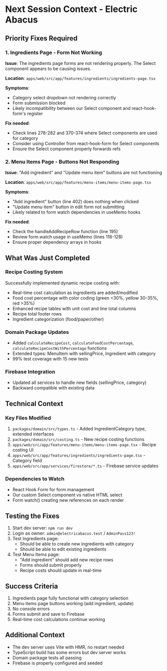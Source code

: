 # Next Session Context - Electric Abacus

## Priority Fixes Required

### 1. Ingredients Page - Form Not Working
**Issue**: The ingredients page forms are not rendering properly. The Select component appears to be causing issues.

**Location**: `apps/web/src/app/features/ingredients/ingredients-page.tsx`

**Symptoms**:
- Category select dropdown not rendering correctly
- Form submission blocked
- Likely incompatibility between our Select component and react-hook-form's register

**Fix needed**:
- Check lines 278-282 and 370-374 where Select components are used for category
- Consider using Controller from react-hook-form for Select components
- Ensure the Select component properly forwards refs

### 2. Menu Items Page - Buttons Not Responding
**Issue**: "Add ingredient" and "Update menu item" buttons are not functioning

**Location**: `apps/web/src/app/features/menu-items/menu-items-page.tsx`

**Symptoms**:
- "Add ingredient" button (line 402) does nothing when clicked
- "Update menu item" button in edit form not submitting
- Likely related to form watch dependencies in useMemo hooks

**Fix needed**:
- Check the handleAddRecipeRow function (line 195)
- Review form.watch usage in useMemo (lines 118-128)
- Ensure proper dependency arrays in hooks

## What Was Just Completed

### Recipe Costing System
Successfully implemented dynamic recipe costing with:
- Real-time cost calculation as ingredients are added/modified
- Food cost percentage with color coding (green <30%, yellow 30-35%, red >35%)
- Enhanced recipe tables with unit cost and line total columns
- Recipe total footer rows
- Ingredient categorization (food/paper/other)

### Domain Package Updates
- Added `calculateRecipeCost`, `calculateFoodCostPercentage`, `calculateRecipeCostWithPercentage` functions
- Extended types: MenuItem with sellingPrice, Ingredient with category
- 99% test coverage with 15 new tests

### Firebase Integration
- Updated all services to handle new fields (sellingPrice, category)
- Backward compatible with existing data

## Technical Context

### Key Files Modified
1. `packages/domain/src/types.ts` - Added IngredientCategory type, extended interfaces
2. `packages/domain/src/costing.ts` - New recipe costing functions
3. `apps/web/src/app/features/menu-items/menu-items-page.tsx` - Recipe costing UI
4. `apps/web/src/app/features/ingredients/ingredients-page.tsx` - Category field
5. `apps/web/src/app/services/firestore/*.ts` - Firebase service updates

### Dependencies to Watch
- React Hook Form for form management
- Our custom Select component vs native HTML select
- Form watch() creating new references on each render

## Testing the Fixes

1. Start dev server: `npm run dev`
2. Login as owner: `admin@electricabacus.test` / `AdminPass123!`
3. Test Ingredients page:
   - Should be able to create new ingredients with category
   - Should be able to edit existing ingredients
4. Test Menu Items page:
   - "Add ingredient" should add new recipe rows
   - Forms should submit properly
   - Recipe costs should update in real-time

## Success Criteria

1. Ingredients page fully functional with category selection
2. Menu items page buttons working (add ingredient, update)
3. No console errors
4. Forms submit and save to Firebase
5. Real-time cost calculations continue working

## Additional Context

- The dev server uses Vite with HMR, no restart needed
- TypeScript build has some errors but dev server works
- Domain package tests all passing
- Firebase is properly configured and seeded
